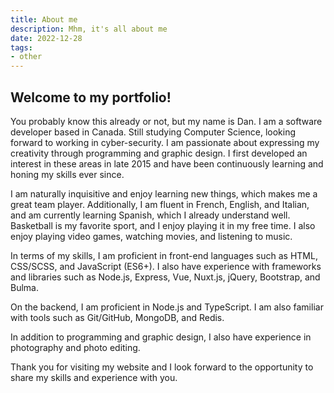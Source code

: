 ```yaml
---
title: About me
description: Mhm, it's all about me
date: 2022-12-28
tags:
- other
---
```

## Welcome to my portfolio!

You probably know this already or not, but my name is Dan. I am a software developer based in Canada. Still studying Computer Science, looking forward to working in cyber-security.
I am passionate about expressing my creativity through programming and graphic design. I first developed an interest in these areas in late 2015 and have been continuously learning and honing my skills ever since.

I am naturally inquisitive and enjoy learning new things, which makes me a great team player. Additionally, I am fluent in French, English, and Italian, and am currently learning Spanish, which I already understand well.
Basketball is my favorite sport, and I enjoy playing it in my free time. I also enjoy playing video games, watching movies, and listening to music.

In terms of my skills, I am proficient in front-end languages such as HTML, CSS/SCSS, and JavaScript (ES6+). I also have experience with frameworks and libraries such as Node.js, Express, Vue, Nuxt.js, jQuery, Bootstrap, and Bulma.

On the backend, I am proficient in Node.js and TypeScript. I am also familiar with tools such as Git/GitHub, MongoDB, and Redis.

In addition to programming and graphic design, I also have experience in photography and photo editing.

Thank you for visiting my website and I look forward to the opportunity to share my skills and experience with you.
